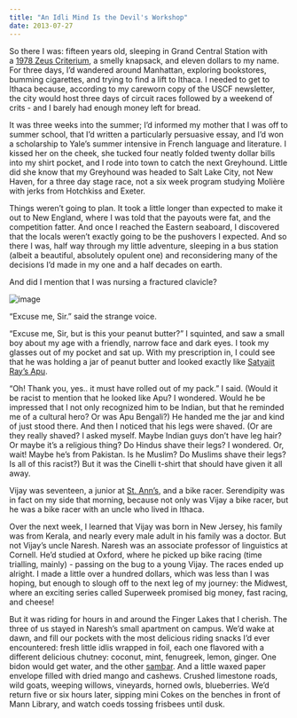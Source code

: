 ```yaml
---
title: "An Idli Mind Is the Devil's Workshop"
date: 2013-07-27
---
```


So there I was: fifteen years old, sleeping in Grand Central Station with a [1978 Zeus Criterium](http://www.speedbicycles.ch/showBike.php?enr=225), a smelly knapsack, and eleven dollars to my name. For three days, I’d wandered around Manhattan, exploring bookstores, bumming cigarettes, and trying to find a lift to Ithaca. I needed to get to Ithaca because, according to my careworn copy of the USCF newsletter, the city would host three days of circuit races followed by a weekend of crits - and I barely had enough money left for bread.

It was three weeks into the summer; I’d informed my mother that I was off to summer school, that I’d written a particularly persuasive essay, and I’d won a scholarship to Yale’s summer intensive in French language and literature. I kissed her on the cheek, she tucked four neatly folded twenty dollar bills into my shirt pocket, and I rode into town to catch the next Greyhound. Little did she know that my Greyhound was headed to Salt Lake City, not New Haven, for a three day stage race, not a six week program studying Molière with jerks from Hotchkiss and Exeter.

Things weren’t going to plan. It took a little longer than expected to make it out to New England, where I was told that the payouts were fat, and the competition fatter. And once I reached the Eastern seaboard, I discovered that the locals weren’t exactly going to be the pushovers I expected. And so there I was, half way through my little adventure, sleeping in a bus station (albeit a beautiful, absolutely opulent one) and reconsidering many of the decisions I’d made in my one and a half decades on earth.

And did I mention that I was nursing a fractured clavicle?

![image](https://38.media.tumblr.com/4a30c14ab1729188b822f2057d454eac/tumblr_inline_nl9toiTA1Y1tp5evn.png)

“Excuse me, Sir.” said the strange voice.

“Excuse me, Sir, but is this your peanut butter?” I squinted, and saw a small boy about my age with a friendly, narrow face and dark eyes. I took my glasses out of my pocket and sat up. With my prescription in, I could see that he was holding a jar of peanut butter and looked exactly like [Satyajit Ray’s Apu](http://www.youtube.com/watch?v=ro-AQvbXb5c).

“Oh! Thank you, yes.. it must have rolled out of my pack.” I said. (Would it be racist to mention that he looked like Apu? I wondered. Would he be impressed that I not only recognized him to be Indian, but that he reminded me of a cultural hero? Or was Apu Bengali?) He handed me the jar and kind of just stood there. And then I noticed that his legs were shaved. (Or are they really shaved? I asked myself. Maybe Indian guys don’t have leg hair? Or maybe it’s a religious thing? Do Hindus shave their legs? I wondered. Or, wait! Maybe he’s from Pakistan. Is he Muslim? Do Muslims shave their legs? Is all of this racist?) But it was the Cinelli t-shirt that should have given it all away.

Vijay was seventeen, a junior at [St. Ann’s](http://www.saintannsny.org/), and a bike racer. Serendipity was in fact on my side that morning, because not only was Vijay a bike racer, but he was a bike racer with an uncle who lived in Ithaca.

Over the next week, I learned that Vijay was born in New Jersey, his family was from Kerala, and nearly every male adult in his family was a doctor. But not Vijay’s uncle Naresh. Naresh was an associate professor of linguistics at Cornell. He’d studied at Oxford, where he picked up bike racing (time trialling, mainly) - passing on the bug to a young Vijay. The races ended up alright. I made a little over a hundred dollars, which was less than I was hoping, but enough to slough off to the next leg of my journey: the Midwest, where an exciting series called Superweek promised big money, fast racing, and cheese!

But it was riding for hours in and around the Finger Lakes that I cherish. The three of us stayed in Naresh’s small apartment on campus. We’d wake at dawn, and fill our pockets with the most delicious riding snacks I’d ever encountered: fresh little idlis wrapped in foil, each one flavored with a different delicious chutney: coconut, mint, fenugreek, lemon, ginger. One bidon would get water, and the other [sambar](http://www.youtube.com/watch?v=4G4pVsl1xtM). And a little waxed paper envelope filled with dried mango and cashews. Crushed limestone roads, wild goats, weeping willows, vineyards, horned owls, blueberries. We’d return five or six hours later, sipping mini Cokes on the benches in front of Mann Library, and watch coeds tossing frisbees until dusk.
